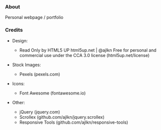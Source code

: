 ### About

Personal webpage / portfolio

### Credits

* Design:
	* Read Only by HTML5 UP
	  html5up.net | @ajlkn
	  Free for personal and commercial use under the CCA 3.0 license (html5up.net/license)


* Stock Images:
	* Pexels (pexels.com)

* Icons:
	* Font Awesome (fontawesome.io)

* Other:
	* jQuery (jquery.com)
	* Scrollex (github.com/ajlkn/jquery.scrollex)
	* Responsive Tools (github.com/ajlkn/responsive-tools)